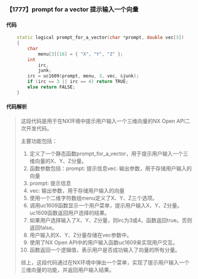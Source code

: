 ### 【1777】prompt for a vector 提示输入一个向量

#### 代码

```cpp
    static logical prompt_for_a_vector(char *prompt, double vec[3])  
    {  
        char  
            menu[3][16] = { "X", "Y", "Z" };  
        int  
            irc,  
            junk;  
        irc = uc1609(prompt, menu, 3, vec, &junk);  
        if (irc == 3 || irc == 4) return TRUE;  
        else return FALSE;  
    }

```

#### 代码解析

> 这段代码是用于在NX环境中提示用户输入一个三维向量的NX Open API二次开发代码。
>
> 主要功能包括：
>
> 1. 定义了一个静态函数prompt_for_a_vector，用于提示用户输入一个三维向量的X、Y、Z分量。
> 2. 函数参数包括：prompt: 提示信息vec: 输出参数，用于存储用户输入的向量
> 3. prompt: 提示信息
> 4. vec: 输出参数，用于存储用户输入的向量
> 5. 使用一个二维字符数组menu定义了X、Y、Z三个选项。
> 6. 调用uc1609函数显示一个用户菜单，提示用户输入X、Y、Z分量。uc1609函数返回用户选择的结果。
> 7. 如果用户选择输入了X、Y、Z分量，则irc为3或4，函数返回true。否则返回false。
> 8. 用户输入的X、Y、Z分量存储在vec参数中。
> 9. 使用了NX Open API中的用户输入函数uc1609来实现用户交互。
> 10. 函数返回一个逻辑值，表示用户是否成功输入了向量的所有分量。
>
> 综上，这段代码通过在NX环境中弹出一个菜单，实现了提示用户输入一个三维向量的功能，并返回用户输入结果。
>

